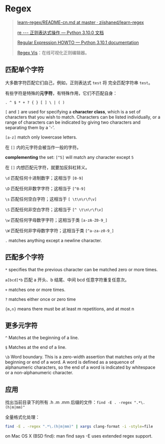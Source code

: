 # Regex

> [learn-regex/README-cn.md at master · ziishaned/learn-regex](https://github.com/ziishaned/learn-regex/blob/master/translations/README-cn.md)
>
> [re --- 正则表达式操作 — Python 3.10.0 文档](https://docs.python.org/zh-cn/3/library/re.html)
>
> [Regular Expression HOWTO — Python 3.10.1 documentation](https://docs.python.org/3/howto/regex.html#regex-howto)
>
> [Regex Vis](https://regex-vis.com/)：在线可视化正则编辑器。

## 匹配单个字符

大多数字符匹配它们自己，例如，正则表达式 `test` 将 完全匹配字符串 `test`。

有些字符是特殊的**元字符**，有特殊作用，它们不匹配自身：

```
. ^ $ * + ? { } [ ] \ | ( )
```

`[` and `]` are used for specifying a **character class**, which is a set of characters that you wish to match. Characters can be listed individually, or a range of characters can be indicated by giving two characters and separating them by a '-'.

`[a-z]` match only lowercase letters.

在 `[]` 内的元字符会被当作一般的字符。

**complementing** the set: `[^5]` will match any character except `5`

在 `[]` 内想匹配元字符，就要加反斜杠转义。

`\d` 匹配任何十进制数字；这相当于 `[0-9]`

`\D` 匹配任何非数字字符；这相当于 `[^0-9]`

`\s` 匹配任何空白字符；这相当于 `[ \t\n\r\f\v]`

`\S` 匹配任何非空白字符；这相当于 `[^ \t\n\r\f\v]`

`\w` 匹配任何字母数字字符；这相当于类 `[a-zA-Z0-9_]`

`\W` 匹配任何非字母数字字符；这相当于类 `[^a-za-z0-9_]`

`.` matches anything except a newline character.

## 匹配多个字符

`*` specifies that the previous character can be matched zero or more times.

`a[bcd]*b` 匹配 a 开头、b 结尾、中间 bcd 任意字符重复任意次。

`+` matches one or more times.

`?` matches either once or zero time

`{m,n}` means there must be at least m repetitions, and at most n

## 更多元字符

`^` Matches at the beginning of a line.

`$` Matches at the end of a line.

`\b` Word boundary. This is a zero-width assertion that matches only at the beginning or end of a word. A word is defined as a sequence of alphanumeric characters, so the end of a word is indicated by whitespace or a non-alphanumeric character.

## 应用

找出当前目录下的所有 .h .m .mm 后缀的文件：`find -E . -regex ".*\.(h|m|mm)"`

全量格式化处理：

```bash
find -E . -regex ".*\.(h|m|mm)" | xargs clang-format -i -style=file
```

on Mac OS X (BSD find): man find says -E uses extended regex support.
